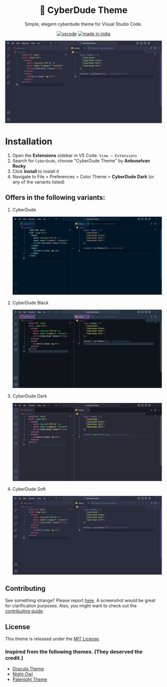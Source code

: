 <div align="center">

# 🎡 CyberDude Theme

Simple, elegent cyberdude theme for Visual Studio Code.

[![vscode](https://img.shields.io/badge/vscode-v1.12+-373277.svg?style=for-the-badge)](https://code.visualstudio.com/updates/v1_12) [![made in india](https://img.shields.io/badge/made%20in-india-008751.svg?style=for-the-badge)](https://github.com/anburocky3)

![Cyber Dude Soft Theme](./screenshots/CyberDude-Soft.png)

</div>

# Installation

1. Open the **Extensions** sidebar in VS Code. `View → Extensions`
1. Search for `CyberDude`, choose "CyberDude Theme" by **Anbuselvan Rocky**
1. Click **Install** to install it
1. Navigate to File > Preferences > Color Theme > **CyberDude Dark** (or any of the variants listed)

## Offers in the following variants:

1. CyberDude

   ![Cyber Dude Theme](./screenshots/CyberDude.png)

2. CyberDude Black

   ![Cyber Dude Black Theme](./screenshots/CyberDude-Black.png)

3. CyberDude Dark

   ![Cyber Dude Dark Theme](./screenshots/CyberDude-Dark.png)

4. CyberDude Soft

   ![Cyber Dude Soft Theme](./screenshots/CyberDude-Soft.png)

## Contributing

See something strange? Please report [here](https://github.com/anburocky3/vscode-cyberdude-theme/issues). A screenshot would be great for clarification purposes. Also, you might want to check out the [contributing guide](https://github.com/anburocky3/vscode-cyberdude-theme/blob/master/contributing.md).

## License

This theme is released under the [MIT License](https://github.com/anburocky3/vscode-cyberdude-theme/blob/master/license.md).

### Inspired from the following themes. (They deserved the credit.)

- [Dracula Theme](https://draculatheme.com/)
- [Night Owl](https://marketplace.visualstudio.com/items?itemName=sdras.night-owl)
- [Palenight Theme](https://marketplace.visualstudio.com/items?itemName=whizkydee.material-palenight-theme)
